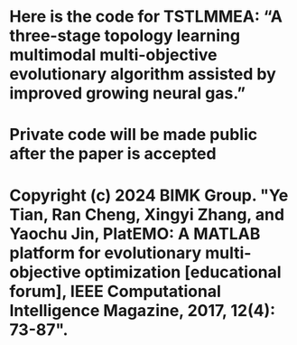 # Here is the code for TSTLMMEA: “A three-stage topology learning multimodal multi-objective evolutionary algorithm assisted by improved growing neural gas.”
# Private code will be made public after the paper is accepted
# Copyright (c) 2024 BIMK Group. "Ye Tian, Ran Cheng, Xingyi Zhang, and Yaochu Jin, PlatEMO: A MATLAB platform for evolutionary multi-objective optimization [educational forum], IEEE Computational Intelligence Magazine, 2017, 12(4): 73-87".
